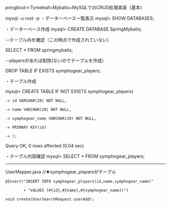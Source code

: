 pringboot＋Tymeleaf+Mybatis+MySQLでのCRUD処理実装（基本）

mysql -u root -p
・データーベース一覧表示
mysql> SHOW DATABASES;

・データーベース作成
mysql> CREATE DATABASE SpringMybatis;

--テーブル内を確認（この時点で作成されていない）

SELECT * FROM springmybatis;

--playersがあれば削除(ないのでテーブルを作成）

DROP TABLE IF EXISTS symphogear_players;

・テーブル作成

mysql> CREATE TABLE IF NOT EXISTS symphogear_players(

    -> id VARCHAR(20) NOT NULL,
    
    -> name VARCHAR(20) NOT NULL,
    
    -> symphogear_name VARCHAR(20) NOT NULL,
    
    -> PRIMARY KEY(id)
    
    -> );
    
Query OK, 0 rows affected (0.04 sec)

・テーブル内容確認
mysql> SELECT * FROM symphogear_players;

___________________________________________________
UserMapper.java
//★symphogear_playersがテーブル

    @Insert("INSERT INTO symphogear_players(id,name,symphogear_name)"
    
            + "VALUES (#{id},#{name},#{symphogear_name})")
            
    void create(UserSearchRequest userAdd);
